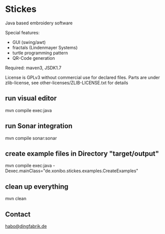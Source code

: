 # Stickes
Java based embroidery software

Special features: 
* GUI (swing/awt)
* fractals (Lindenmayer Systems)
* turtle programming pattern
* QR-Code generation

Required: maven3, JSDK1.7

License is GPLv3 without commercial use for declared files.
Parts are under zlib-license, see other-licenses/ZLIB-LICENSE.txt for details

## run visual editor
mvn compile exec:java 

## run Sonar integration
mvn compile sonar:sonar

## create example files in Directory "target/output"
mvn compile exec:java -Dexec.mainClass="de.xonibo.stickes.examples.CreateExamples"

## clean up everything
mvn clean 

## Contact 
habo@dingfabrik.de

